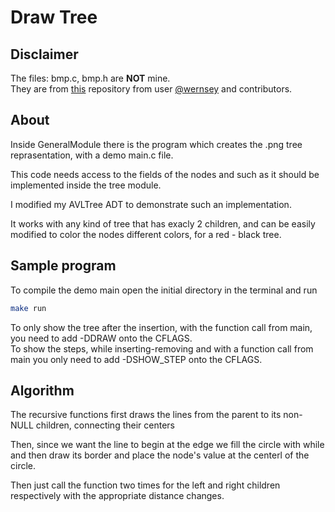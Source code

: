 # Draw Tree
 
## Disclaimer

The files: bmp.c, bmp.h are **NOT** mine. <br />
They are from [this](https://github.com/wernsey/bitmap) repository from user [@wernsey](https://github.com/wernsey) and contributors. <br />

## About

Inside GeneralModule there is the program which creates the .png tree reprasentation, with a demo main.c file. <br />

This code needs access to the fields of the nodes and such as it should be implemented inside the tree module. <br />

I modified my AVLTree ADT to demonstrate such an implementation. <br />

It works with any kind of tree that has exacly 2 children, and can be easily modified to color the nodes different colors, for a red - black tree. <br />

## Sample program

To compile the demo main open the initial directory in the terminal and run
```bash
make run
```
To only show the tree after the insertion, with the function call from main, you need to add -DDRAW onto the CFLAGS. <br />
To show the steps, while inserting-removing and with a function call from main you only need to add -DSHOW_STEP onto the CFLAGS.

## Algorithm

The recursive functions first draws the lines from the parent to its non-NULL children, connecting their centers <br />

Then, since we want the line to begin at the edge we fill the circle with while and then draw its border and place the node's value at the centerl of the circle. <br />

Then just call the function two times for the left and right children respectively with the appropriate distance changes.


